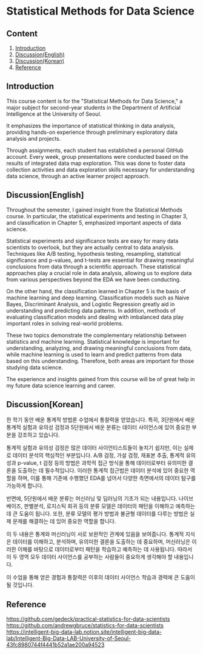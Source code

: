 # Statistical Methods for Data Science


## Content
1. [Introduction](#Introduction)
2. [Discussion(English)](#Discussion\[English\])
3. [Discussion(Korean)](#Discussion\[Korean\])
4. [Reference](#Reference)


## Introduction
This course content is for the "Statistical Methods for Data Science," a major subject for second-year students in the Department of Artificial Intelligence at the University of Seoul. 

It emphasizes the importance of statistical thinking in data analysis, providing hands-on experience through preliminary exploratory data analysis and projects.

Through assignments, each student has established a personal GitHub account. 
Every week, group presentations were conducted based on the results of integrated data map exploration. 
This was done to foster data collection activities and data exploration skills necessary for understanding data science, through an active learner project approach.

## Discussion[English]
Throughout the semester, I gained insight from the Statistical Methods course. In particular, the statistical experiments and testing in Chapter 3, and classification in Chapter 5, emphasized important aspects of data science.

Statistical experiments and significance tests are easy for many data scientists to overlook, but they are actually central to data analysis. Techniques like A/B testing, hypothesis testing, resampling, statistical significance and p-values, and t-tests are essential for drawing meaningful conclusions from data through a scientific approach. These statistical approaches play a crucial role in data analysis, allowing us to explore data from various perspectives beyond the EDA we have been conducting.

On the other hand, the classification learned in Chapter 5 is the basis of machine learning and deep learning. Classification models such as Naive Bayes, Discriminant Analysis, and Logistic Regression greatly aid in understanding and predicting data patterns. In addition, methods of evaluating classification models and dealing with imbalanced data play important roles in solving real-world problems.

These two topics demonstrate the complementary relationship between statistics and machine learning. Statistical knowledge is important for understanding, analyzing, and drawing meaningful conclusions from data, while machine learning is used to learn and predict patterns from data based on this understanding. Therefore, both areas are important for those studying data science.

The experience and insights gained from this course will be of great help in my future data science learning and career.

## Discussion[Korean]
한 학기 동안 배운 통계적 방법론 수업에서 통찰력을 얻었습니다. 특히, 3단원에서 배운 통계적 실험과 유의성 검정과 5단원에서 배운 분류는 데이터 사이언스에 있어 중요한 부분을 강조하고 있습니다.

통계적 실험과 유의성 검정은 많은 데이터 사이언티스트들이 놓치기 쉽지만, 이는 실제로 데이터 분석의 핵심적인 부분입니다. A/B 검정, 가설 검정, 재표본 추출, 통계적 유의성과 p-value, t 검정 등의 방법은 과학적 접근 방식을 통해 데이터로부터 유의미한 결론을 도출하는 데 필수적입니다. 이러한 통계적 접근법은 데이터 분석에 있어 중요한 역할을 하며, 이를 통해 기존에 수행했던 EDA를 넘어서 다양한 측면에서의 데이터 탐구를 가능하게 합니다.

반면에, 5단원에서 배운 분류는 머신러닝 및 딥러닝의 기초가 되는 내용입니다. 나이브 베이즈, 판별분석, 로지스틱 회귀 등의 분류 모델은 데이터의 패턴을 이해하고 예측하는 데 큰 도움이 됩니다. 또한, 분류 모델의 평가 방법과 불균형 데이터를 다루는 방법은 실제 문제를 해결하는 데 있어 중요한 역할을 합니다.

이 두 내용은 통계와 머신러닝이 서로 보완적인 관계에 있음을 보여줍니다. 통계적 지식은 데이터를 이해하고, 분석하며, 유의미한 결론을 도출하는 데 중요하며, 머신러닝은 이러한 이해를 바탕으로 데이터로부터 패턴을 학습하고 예측하는 데 사용됩니다. 따라서 이 두 영역 모두 데이터 사이언스를 공부하는 사람들이 중요하게 생각해야 할 내용입니다.

이 수업을 통해 얻은 경험과 통찰력은 이후의 데이터 사이언스 학습과 경력에 큰 도움이 될 것입니다. 

## Reference
https://github.com/gedeck/practical-statistics-for-data-scientists
https://github.com/andrewgbruce/statistics-for-data-scientists
https://intelligent-big-data-lab.notion.site/intelligent-big-data-lab/Intelligent-Big-Data-LAB-University-of-Seoul-43fc8980744f4441b52a1ae200a94523

